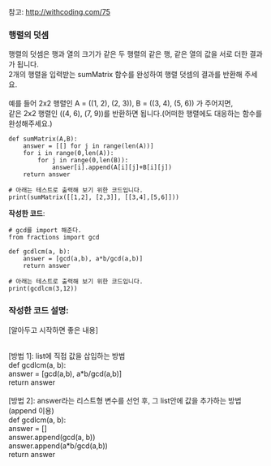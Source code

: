 
참고: http://withcoding.com/75 <br>

### <strong>행렬의 덧셈</strong><br>
행렬의 덧셈은 행과 열의 크기가 같은 두 행렬의 같은 행, 같은 열의 값을 서로 더한 결과가 됩니다. <br>
2개의 행렬을 입력받는 sumMatrix 함수를 완성하여 행렬 덧셈의 결과를 반환해 주세요. <br>
<br>
예를 들어 2x2 행렬인 A = ((1, 2), (2, 3)), B = ((3, 4), (5, 6)) 가 주어지면, <br>
같은 2x2 행렬인 ((4, 6), (7, 9))를 반환하면 됩니다.(어떠한 행렬에도 대응하는 함수를 완성해주세요.)<br>

<pre><code>def sumMatrix(A,B):
    answer = [[] for j in range(len(A))]
    for i in range(0,len(A)):
        for j in range(0,len(B)):
            answer[i].append(A[i][j]+B[i][j])
    return answer

# 아래는 테스트로 출력해 보기 위한 코드입니다.
print(sumMatrix([[1,2], [2,3]], [[3,4],[5,6]]))
</code></pre>

<strong>작성한 코드</strong>: <br>
<pre><code># gcd를 import 해준다.
from fractions import gcd

def gcdlcm(a, b):
    answer = [gcd(a,b), a*b/gcd(a,b)]
    return answer

# 아래는 테스트로 출력해 보기 위한 코드입니다.
print(gcdlcm(3,12))
</code></pre>

### <strong>작성한 코드 설명</strong>:
[알아두고 시작하면 좋은 내용]<br>

<br>
[방법 1]: list에 직접 값을 삽입하는 방법 <br>
def gcdlcm(a, b): <br>
    answer = [gcd(a,b), a*b/gcd(a,b)] <br>
    return answer<br>
<br>
[방법 2]: answer라는 리스트형 변수를 선언 후, 그 list안에 값을 추가하는 방법(append 이용) <br>
def gcdlcm(a, b): <br>
    answer = [] <br>
    answer.append(gcd(a, b)) <br>
    answer.append(a*b/gcd(a,b)) <br>
    return answer<br> 
    <br>
